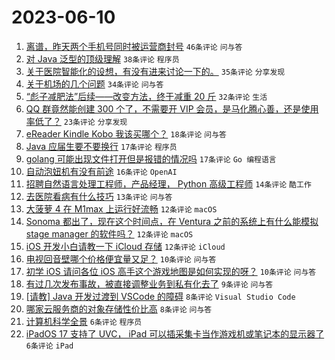 # 2023-06-10

1. [离谱，昨天两个手机号同时被运营商封号](https://www.v2ex.com/t/947499) `46条评论` `问与答`
1. [对 Java 泛型的顶级理解](https://www.v2ex.com/t/947486) `38条评论` `程序员`
1. [关于医院智能化的设想，有没有进来讨论一下的。](https://www.v2ex.com/t/947498) `35条评论` `分享发现`
1. [关于机场的几个问题](https://www.v2ex.com/t/947477) `34条评论` `问与答`
1. [“彪子减肥法”后续——改变方法，终于减重 20 斤](https://www.v2ex.com/t/947474) `32条评论` `生活`
1. [QQ 群竟然能创建 300 个了，不需要开 VIP 会员，是马化腾心善，还是使用率低了？](https://www.v2ex.com/t/947469) `23条评论` `分享发现`
1. [eReader Kindle Kobo 我该买哪个？](https://www.v2ex.com/t/947482) `18条评论` `问与答`
1. [Java 应届生要不要换行](https://www.v2ex.com/t/947515) `17条评论` `程序员`
1. [golang 可能出现文件打开但是报错的情况吗](https://www.v2ex.com/t/947492) `17条评论` `Go 编程语言`
1. [自动泡妞机有没有前途](https://www.v2ex.com/t/947473) `16条评论` `OpenAI`
1. [招聘自然语言处理工程师，产品经理， Python 高级工程师](https://www.v2ex.com/t/947478) `14条评论` `酷工作`
1. [去医院看病有什么技巧](https://www.v2ex.com/t/947509) `13条评论` `问与答`
1. [大菠萝 4 在 M1max 上运行好流畅](https://www.v2ex.com/t/947522) `12条评论` `macOS`
1. [Sonoma 都出了，现在这个时间点，在 Ventura 之前的系统上有什么能模拟 stage manager 的软件吗？](https://www.v2ex.com/t/947503) `12条评论` `macOS`
1. [iOS 开发小白请教一下 iCloud 存储](https://www.v2ex.com/t/947479) `12条评论` `iCloud`
1. [电视回音壁哪个价格便宜量又足？](https://www.v2ex.com/t/947506) `10条评论` `问与答`
1. [初学 iOS 请问各位 iOS 高手这个游戏地图是如何实现的呀？](https://www.v2ex.com/t/947502) `10条评论` `问与答`
1. [有过几次发布事故，被直接调整业务到私有化去了](https://www.v2ex.com/t/947517) `9条评论` `问与答`
1. [[请教] Java 开发过渡到 VSCode 的障碍](https://www.v2ex.com/t/947532) `8条评论` `Visual Studio Code`
1. [哪家云服务商的对象存储性价比高](https://www.v2ex.com/t/947481) `8条评论` `问与答`
1. [计算机科学全景](https://www.v2ex.com/t/947476) `6条评论` `程序员`
1. [iPadOS 17 支持了 UVC， iPad 可以插采集卡当作游戏机或笔记本的显示器了](https://www.v2ex.com/t/947468) `6条评论` `iPad`
